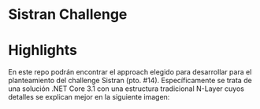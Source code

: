 # Sistran Challenge

# Highlights

En este repo podrán encontrar el approach elegido para desarrollar para el planteamiento del challenge Sistran (pto. #14). Específicamente se trata de una solución .NET Core 3.1 con una estructura tradicional N-Layer cuyos detalles se explican mejor en la siguiente imagen:

